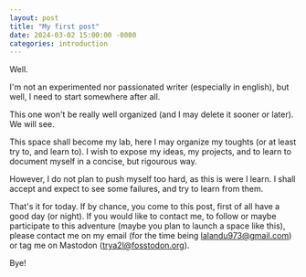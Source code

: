 ```yaml
---
layout: post
title: "My first post"
date: 2024-03-02 15:00:00 -0000
categories: introduction
---
```


Well.

I'm not an experimented nor passionated writer (especially in english), but well, I need to start somewhere after all.

This one won't be really well organized (and I may delete it sooner or later). We will see.

This space shall become my lab, here I may organize my toughts (or at least try to, and learn to). I wish to expose my ideas, my projects, and to learn to document myself in a concise, but rigourous way.

However, I do not plan to push myself too hard, as this is were I learn. I shall accept and expect to see some failures, and try to learn from them.

That's it for today. If by chance, you come to this post, first of all have a good day (or night).
If you would like to contact me, to follow or maybe participate to this adventure (maybe you plan to launch a space like this), please contact me on my email (for the time being lalandu973@gmail.com) or tag me on Mastodon (trya2l@fosstodon.org).

Bye!
